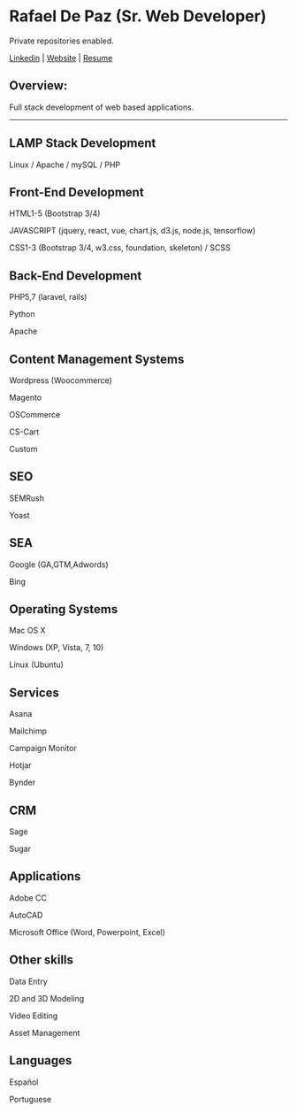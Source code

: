 # Rafael De Paz (Sr. Web Developer)

<p>Private repositories enabled.</p>

<p><a href="https://www.linkedin.com/in/rafael-de-paz-2514b1122/" title="Rafael De Paz">Linkedin</a> | <a href="https://rdepaz.com" title="rdepaz.com">Website</a> | <a href="https://drive.google.com/open?id=1euYC2ABBFNAd157vJv69h5nX0yoaMjoo" title="Rafael De Paz">Resume</a></p>


<h2>Overview:</h2>
<p>Full stack development of web based applications.</p>
<hr/>

<h2>LAMP Stack Development</h2>
<p>Linux / Apache / mySQL / PHP</p>

<h2>Front-End Development</h2>
<p>HTML1-5 (Bootstrap 3/4)</p>
<p>JAVASCRIPT (jquery, react, vue, chart.js, d3.js, node.js, tensorflow)</p>
<p>CSS1-3 (Bootstrap 3/4, w3.css, foundation, skeleton) / SCSS</p>

<h2>Back-End Development</h2>
<p>PHP5,7 (laravel, rails)</p>
<p>Python</p>
<p>Apache</p>

<h2>Content Management Systems</h2>
<p>Wordpress (Woocommerce)</p>
<p>Magento</p>
<p>OSCommerce</p>
<p>CS-Cart</p>
<p>Custom</p>

<h2>SEO</h2>
<p>SEMRush</p>
<p>Yoast</p>

<h2>SEA</h2>
<p>Google (GA,GTM,Adwords)</p>
<p>Bing</p>

<h2>Operating Systems</h2>
<p>Mac OS X</p>
<p>Windows (XP, Vista, 7, 10)</p>
<p>Linux (Ubuntu)</p>

<h2>Services</h2>
<p>Asana</p>
<p>Mailchimp</p>
<p>Campaign Monitor</p>
<p>Hotjar</p>
<p>Bynder</p>

<h2>CRM</h2>
<p>Sage</p>
<p>Sugar</p>

<h2>Applications</h2>
<p>Adobe CC</p>
<p>AutoCAD</p>
<p>Microsoft Office (Word, Powerpoint, Excel)</p>

<h2>Other skills</h2>
<p>Data Entry</p>
<p>2D and 3D Modeling</p>
<p>Video Editing</p>
<p>Asset Management</p>

<h2>Languages</h2>
<p>Español</p>
<p>Portuguese</p>
